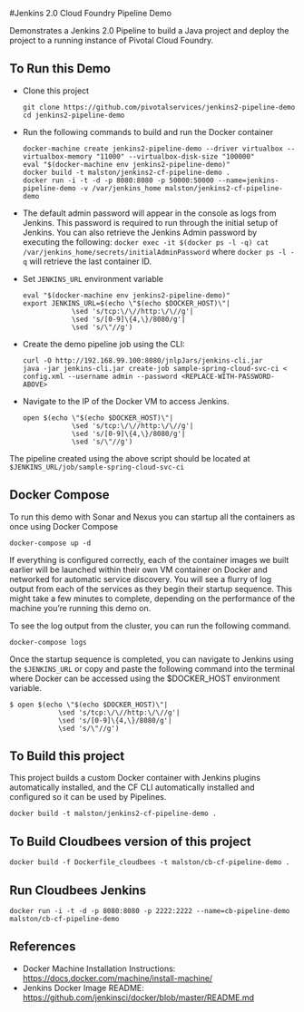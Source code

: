 #Jenkins 2.0 Cloud Foundry Pipeline Demo

Demonstrates a Jenkins 2.0 Pipeline to build a Java project and deploy the project to a running instance of Pivotal Cloud Foundry.

## To Run this Demo

* Clone this project
  ```
  git clone https://github.com/pivotalservices/jenkins2-pipeline-demo
  cd jenkins2-pipeline-demo
  ```

* Run the following commands to build and run the Docker container
  ```
  docker-machine create jenkins2-pipeline-demo --driver virtualbox --virtualbox-memory "11000" --virtualbox-disk-size "100000"
  eval "$(docker-machine env jenkins2-pipeline-demo)"
  docker build -t malston/jenkins2-cf-pipeline-demo .
  docker run -i -t -d -p 8080:8080 -p 50000:50000 --name=jenkins-pipeline-demo -v /var/jenkins_home malston/jenkins2-cf-pipeline-demo
  ```

* The default admin password will appear in the console as logs from Jenkins. This password is required to run through the initial setup of Jenkins. You can also retrieve the Jenkins Admin password by executing the following: `docker exec -it $(docker ps -l -q) cat /var/jenkins_home/secrets/initialAdminPassword` where ``docker ps -l -q`` will retrieve the last container ID.

* Set `JENKINS_URL` environment variable
  ```
  eval "$(docker-machine env jenkins2-pipeline-demo)"
  export JENKINS_URL=$(echo \"$(echo $DOCKER_HOST)\"|
              \sed 's/tcp:\/\//http:\/\//g'|
              \sed 's/[0-9]\{4,\}/8080/g'|
              \sed 's/\"//g')
  ```

* Create the demo pipeline job using the CLI:
  ```
  curl -O http://192.168.99.100:8080/jnlpJars/jenkins-cli.jar
  java -jar jenkins-cli.jar create-job sample-spring-cloud-svc-ci < config.xml --username admin --password <REPLACE-WITH-PASSWORD-ABOVE>
  ```

* Navigate to the IP of the Docker VM to access Jenkins.
  ```
  open $(echo \"$(echo $DOCKER_HOST)\"|
              \sed 's/tcp:\/\//http:\/\//g'|
              \sed 's/[0-9]\{4,\}/8080/g'|
              \sed 's/\"//g')
  ```
The pipeline created using the above script should be located at `$JENKINS_URL/job/sample-spring-cloud-svc-ci`

## Docker Compose

To run this demo with Sonar and Nexus you can startup all the containers as once using Docker Compose

  `docker-compose up -d`

If everything is configured correctly, each of the container images we built earlier will be launched within their own VM container on Docker and networked for automatic service discovery. You will see a flurry of log output from each of the services as they begin their startup sequence. This might take a few minutes to complete, depending on the performance of the machine you’re running this demo on.

To see the log output from the cluster, you can run the following command.

  `docker-compose logs`

Once the startup sequence is completed, you can navigate to Jenkins using the `$JENKINS_URL` or copy and paste the following command into the terminal where Docker can be accessed using the $DOCKER_HOST environment variable.
```
$ open $(echo \"$(echo $DOCKER_HOST)\"|
            \sed 's/tcp:\/\//http:\/\//g'|
            \sed 's/[0-9]\{4,\}/8080/g'|
            \sed 's/\"//g')
```

## To Build this project

This project builds a custom Docker container with Jenkins plugins automatically installed, and the CF CLI automatically installed and configured so it can be used by Pipelines.

  `docker build -t malston/jenkins2-cf-pipeline-demo .`

## To Build Cloudbees version of this project

  `docker build -f Dockerfile_cloudbees -t malston/cb-cf-pipeline-demo .`

## Run Cloudbees Jenkins

  `docker run -i -t -d -p 8080:8080 -p 2222:2222 --name=cb-pipeline-demo malston/cb-cf-pipeline-demo`

## References

* Docker Machine Installation Instructions: https://docs.docker.com/machine/install-machine/
* Jenkins Docker Image README:  https://github.com/jenkinsci/docker/blob/master/README.md
